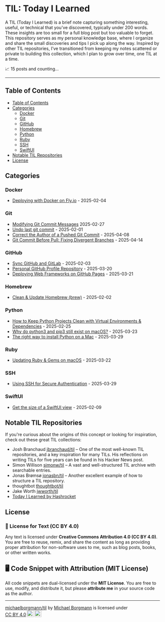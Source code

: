 <!-- omit from toc -->
# TIL: Today I Learned

A TIL (Today I Learned) is a brief note capturing something interesting, useful, or technical that you've discovered, typically under 200 words. These insights are too small for a full blog post but too valuable to forget. This repository serves as my personal knowledge base, where I organize and share the small discoveries and tips I pick up along the way. Inspired by other TIL repositories, I’ve transitioned from keeping my notes scattered or private to building this collection, which I plan to grow over time, one TIL at a time.

📈 15 posts and counting...
<!-- omit from toc -->

---

## Table of Contents

- [Table of Contents](#table-of-contents)
- [Categories](#categories)
  - [Docker](#docker)
  - [Git](#git)
  - [GitHub](#github)
  - [Homebrew](#homebrew)
  - [Python](#python)
  - [Ruby](#ruby)
  - [SSH](#ssh)
  - [SwiftUI](#swiftui)
- [Notable TIL Repositories](#til-repositories)
- [License](#license)

<a id="categories"></a>
## Categories

<a id="docker"></a>
### Docker

- [Deploying with Docker on Fly.io](docker/deploying_docker_fly.md) - 2025-02-04

<a id="git"></a>
### Git

- [Modifying Git Commit Messages](git/modify_git_commit_messages.md) 2025-02-27
- [Undo last git commit](git/undo_last_git_commit.md) - 2025-02-01
- [Correct the Author of a Pushed Git Commit](git/correct-author-in-pushed-commit.md) - 2025-04-08
- [Git Commit Before Pull: Fixing Divergent Branches](git/git-commit-before-pull.md) - 2025-04-14

<a id="github"></a>
### GitHub

- [Sync GitHub and GitLab](github/sync_github_and_gitlab.md) - 2025-02-03
- [Personal GitHub Profile Repository](github/personal_github_profile_repository.md) - 2025-03-20
- [Deploying Web Frameworks on GitHub Pages](github/deploying-web-frameworks-on-github-pages.md) - 2025-03-21

<a id="homebrew"></a>
### Homebrew

- [Clean & Update Homebrew (brew)](homebrew/clean_and_update.md) - 2025-02-02


<a id="python"></a>
### Python

- [How to Keep Python Projects Clean with Virtual Environments & Dependencies](python/keep-python-projects-clean-virtual-environments-dependencies.md) - 2025-02-25
- [Why do python3 and pip3 still exist on macOS?](python/why-do-python3-and-pip3-still-exist-on-macos.md) - 2025-03-23
- [The right way to install Python on a Mac](python/the-right-way-to-install-python-on-a-mac.md) - 2025-03-29

<a id="ruby"></a>
### Ruby

- [Updating Ruby & Gems on macOS](ruby/updating-ruby-and-gems-on-macos.md) - 2025-03-22

<a id="ssh"></a>
### SSH

- [Using SSH for Secure Authentication](ssh/using-ssh-for-secure-authentication.md) - 2025-03-29

<a id="swiftui"></a>
### SwiftUI

- [Get the size of a SwiftUI view](swiftui/get_swiftui_view_size.md) - 2025-02-09

<a id="til-repositories"></a>
## Notable TIL Repositories

If you're curious about the origins of this concept or looking for inspiration, check out these great TIL collections:

* Josh Branchaud [jbranchaud/til](https://github.com/jbranchaud/til) – One of the most well-known TIL repositories, and a key inspiration for many TILs. His reflections on writing TILs for five years can be found in his Hacker News post.
* Simon Willison [simonw/til](https://github.com/simonw/til) – A vast and well-structured TIL archive with searchable entries.
* Jonas Brømsø [jonasbn/til](https://github.com/jonasbn/til) – Another excellent example of how to structure a TIL repository.
* thoughtbot [thoughtbot/til](https://github.com/thoughtbot/til)
* Jake Worth [jwworth/til](https://github.com/jwworth/til)
* [Today I Learned by Hashrocket](https://til.hashrocket.com)

<a id="license"></a>
## License

### 📜 License for Text (CC BY 4.0)

Any text is licensed under **Creative Commons Attribution 4.0 (CC BY 4.0)**. You are free to reuse, remix, and share the content as long as providing proper attribution for non-software uses to me, such as blog posts, books, or other written works.

## 🖥️ Code Snippet with Attribution (MIT License)

All code snippets are dual-licensed under the **MIT License**. You are free to use, modify, and distribute it, but please **attribute me** in your source code as the author.

---

<p xmlns:cc="http://creativecommons.org/ns#" xmlns:dct="http://purl.org/dc/terms/"><a property="dct:title" rel="cc:attributionURL" href="https://github.com/michaelborgmann/til"> michaelborgmann/til</a> by <a rel="cc:attributionURL dct:creator" property="cc:attributionName" href="https://www.michaelborgmann.com">Michael Borgmann</a> is licensed under <a href="https://creativecommons.org/licenses/by/4.0/?ref=chooser-v1" target="_blank" rel="license noopener noreferrer" style="display:inline-block;">CC BY 4.0<img style="height:22px!important;margin-left:3px;vertical-align:text-bottom;" src="https://mirrors.creativecommons.org/presskit/icons/cc.svg?ref=chooser-v1" alt=""><img style="height:22px!important;margin-left:3px;vertical-align:text-bottom;" src="https://mirrors.creativecommons.org/presskit/icons/by.svg?ref=chooser-v1" alt=""></a></p>
